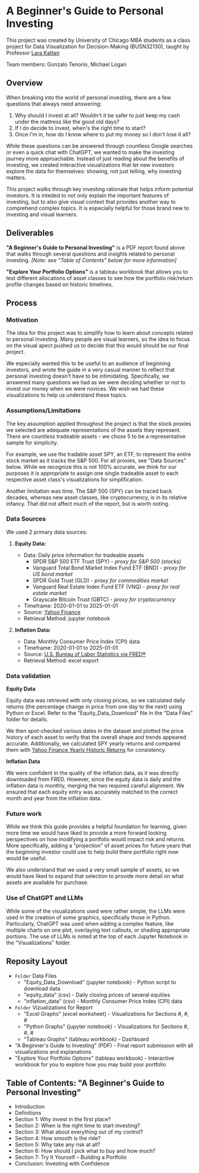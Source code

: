 # A Beginner's Guide to Personal Investing
This project was created by University of Chicago MBA students as a class project for Data Visualization for Decision-Making (BUSN32130), taught by Professor [Lara Kattan](https://www.chicagobooth.edu/faculty/directory/k/lara-kattan)

Team members: Gonzalo Tenorio, Michael Logan

## Overview
When breaking into the world of personal investing, there are a few questions that always need answering:
1. Why should I invest at all? Wouldn't it be safer to just keep my cash under the mattress like the good old days?
2. If I do decide to invest, when's the right time to start?
3. Once I'm in, how do I know where to put my money so I don't lose it all?

While these questions can be answered through countless Google searches or even a quick chat with ChatGPT, we wanted to make the investing journey more approachable. Instead of just reading about the benefits of investing, we created interactive visualizations that let new investors explore the data for themselves: showing, not just telling, why investing matters.

This project walks through key investing rationale that helps inform potential investors. It is inteded to not only explain the important features of investing, but to also give visual context that provides another way to comprehend complex topics. It is especially helpful for those brand new to investing and visual learners.

## Deliverables
**"A Beginner's Guide to Personal Investing"** is a PDF report found above that walks through several questions and insights related to personal investing. *[Note: see "Table of Contents" below for more information]* 

**"Explore Your Portfolio Options"** is a tableau workbook that allows you to test different allocations of asset classes to see how the portfolio risk/return profile changes based on historic timelines. 

## Process
### Motivation
The idea for this project was to simplify how to learn about concepts related to personal investing. Many people are visual learners, so the idea to focus on the visual apect pushed us to decide that this would should be our final project.

We especially wanted this to be useful to an audience of beginning investors, and wrote the guide in a very casual manner to reflect that personal investing doesn't have to be intimidating. Specifically, we answered many questions we had as we were deciding whether or not to invest our money when we were novices. We wish we had these visualizations to help us understand these topics.

### Assumptions/Limitations
The key assumption applied throughout the project is that the stock proxies we selected are adequate representations of the assets they represent. There are countless tradeable assets - we chose 5 to be a representative sample for simplicity. 

For example, we use the tradable asset SPY, an ETF, to represent the entire stock market as it tracks the S&P 500. For all proxies, see "Data Sources" below. While we recognize this is not 100% accurate, we think for our purposes it is appropriate to assign one single tradeable asset to each respective asset class's visualizations for simplification. 

Another limitation was time. The S&P 500 (SPY) can be traced back decades, whereas new asset classes, like cryptocurrency, is in its relative infancy. That did not affect much of the report, but is worth noting.

### Data Sources
We used 2 primary data sources: 
1. **Equity Data:**
   * Data: Daily price information for tradeable assets
        * SPDR S&P 500 ETF Trust (SPY) - *proxy for S&P 500 (stocks)*
        * Vanguard Total Bond Market Index Fund ETF (BND) - *proxy for US bond market*
        * SPDR Gold Trust (GLD) - *proxy for commodities market*
        * Vanguard Real Estate Index Fund ETF (VNQ) - *proxy for real estate market*
        * Grayscale Bitcoin Trust (GBTC) - *proxy for cryptocurrency*
   * Timeframe: 2020-01-01 to 2025-01-01
   * Source: [Yahoo Finance](https://finance.yahoo.com/)
   * Retrieval Method: jupyter notebook

2. **Inflation Data:**
   * Data: Monthly Consumer Price Index (CPI) data
   * Timeframe: 2020-01-01 to 2025-01-01
   * Source: [U.S. Bureau of Labor Statistics via FRED®](https://fred.stlouisfed.org/series/CPIAUCSL)
   * Retrieval Method: excel export
  
### Data validation
**Equity Data**

Equity data was retrieved with only closing prices, so we calculated daily returns (the percentage change in price from one day to the next) using Python or Excel. Refer to the "Equity_Data_Download" file in the "Data Files" folder for details.

We then spot-checked various dates in the dataset and plotted the price history of each asset to verify that the overall shape and trends appeared accurate. Additionally, we calculated SPY yearly returns and compared them with [Yahoo Finance Yearly Historic Returns](https://finance.yahoo.com/quote/SPY/performance/?guccounter=1&guce_referrer=aHR0cHM6Ly93d3cuZ29vZ2xlLmNvbS8&guce_referrer_sig=AQAAAIRildlPZJFMbluMnDgA-AulwkGT5irlw1iAzw1r-xcGJ85ZVsxgBqYE5vbRJhZ4a2C4u8b1JULHvQ3mF1NZkzcicC2yHtvKm-k8OASMQ8NnfAaWL0zq0ZKGrfoUqxk0sbBlaPBo7eD2JlP8G_nOvGTHP2mCo3Q7mr9aWslVJKTl) for consistency. 

**Inflation Data**

We were confident in the quality of the inflation data, as it was directly downloaded from FRED. However, since the equity data is daily and the inflation data is monthly, merging the two required careful alignment. We ensured that each equity entry was accurately matched to the correct month and year from the inflation data.

### Future work
While we think this guide provides a helpful foundation for learning, given more time we would have liked to provide a more forward looking perspectives on how modifying a portfolio would impact risk and returns. More specifically, adding a "projection" of asset prices for future years that the beginning investor could use to help build there portfolio right now would be useful. 

We also understand that we used a very small sample of assets, so we would have liked to expand that selection to provide more detail on what assets are available for purchase.

### Use of ChatGPT and LLMs
While some of the visualizations used were rather simple, the LLMs were used in the creation of some graphics, specifically those in Python. Particularly, ChatGPT was used when adding a complex feature, like multiple charts on one plot, overlaying text callouts, or shading appropriate portions. The use of LLMs is noted at the top of each Jupyter Notebook in the "Visualizations" folder. 

## Reposity Layout
* `Folder` Data Files
  * "Equity_Data_Download" (jupyter notebook) - Python script to download data
  * "equity_data" (csv) - Daily closing prices of several equities
  * "inflation_data" (csv) - Monthly Consumer Price Index (CPI) data
* `Folder` Vizualizations for Report
  * "Excel Graphs" (excel worksheet) - Visualizations for Sections #, #, #
  * "Python Graphs" (jupyter notebook) - Visualizations for Sections #, #, #
  * "Tableau Graphs" (tableau workbook) - Dashboard
* "A Beginner's Guide to Investing" (PDF) - Final report submission with all visualizations and explanations
* "Explore Your Portfolio Options" (tableau workbook) - Interactive workbook for you to explore how you may build your portfolio

## Table of Contents: "A Beginner's Guide to Personal Investing"
* Introduction
* Definitions
* Section 1: Why invest in the first place?
* Section 2: When is the right time to start investing?
* Section 3: What about everything out of my control?
* Section 4: How smooth is the ride?
* Section 5: Why take any risk at all?
* Section 6: How should I pick what to buy and how much?
* Section 7: Try It Yourself – Building a Portfolio
* Conclusion: Investing with Confidence

